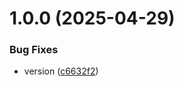 # 1.0.0 (2025-04-29)


### Bug Fixes

* version ([c6632f2](https://github.com/Kanad4s/NotesServer/commit/c6632f2d1ba4318a1bc8f54c44f7bbf53b0fbf39))
